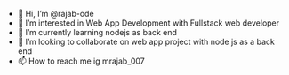 - 👋 Hi, I’m @rajab-ode
- 👀 I’m interested in Web App Development with Fullstack web developer
- 🌱 I’m currently learning nodejs as back end
- 💞️ I’m looking to collaborate on web app project with node js as a back end
- 📫 How to reach me ig mrajab_007

<!---
rajab-ode/rajab-ode is a ✨ special ✨ repository because its `README.md` (this file) appears on your GitHub profile.
You can click the Preview link to take a look at your changes.
--->
